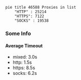 
```mermaid
pie title 46588 Proxies in list
    "HTTP" : 25214
    "HTTPS": 7122
    "SOCKS" : 19538
```

### Some Info
#### Average Timeout

- mixed: 3.0s
- http: 1.5s
- https: 8.5s
- socks: 6.2s